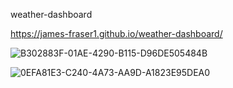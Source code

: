 weather-dashboard

https://james-fraser1.github.io/weather-dashboard/

![B302883F-01AE-4290-B115-D96DE505484B](https://user-images.githubusercontent.com/105461444/177450874-a5e02d94-b04d-4fe0-bc12-76aad2e0a765.jpeg)

![0EFA81E3-C240-4A73-AA9D-A1823E95DEA0](https://user-images.githubusercontent.com/105461444/177450916-dd92fc34-583e-416e-a22b-b11d18041c84.jpeg)
